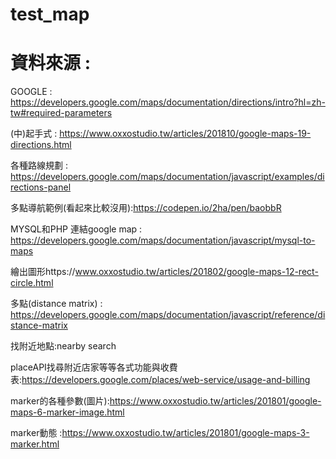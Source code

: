 # test_map
# 資料來源 : 
GOOGLE : https://developers.google.com/maps/documentation/directions/intro?hl=zh-tw#required-parameters

(中)起手式 : https://www.oxxostudio.tw/articles/201810/google-maps-19-directions.html

各種路線規劃 : https://developers.google.com/maps/documentation/javascript/examples/directions-panel

多點導航範例(看起來比較沒用):https://codepen.io/2ha/pen/baobbR

MYSQL和PHP 連結google map : https://developers.google.com/maps/documentation/javascript/mysql-to-maps

繪出圖形https://www.oxxostudio.tw/articles/201802/google-maps-12-rect-circle.html

多點(distance matrix) : https://developers.google.com/maps/documentation/javascript/reference/distance-matrix


找附近地點:nearby search

placeAPI找尋附近店家等等各式功能與收費表:https://developers.google.com/places/web-service/usage-and-billing

marker的各種參數(圖片):https://www.oxxostudio.tw/articles/201801/google-maps-6-marker-image.html

marker動態 :https://www.oxxostudio.tw/articles/201801/google-maps-3-marker.html
